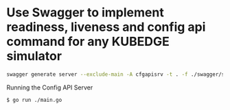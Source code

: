 # Use Swagger to implement readiness, liveness and config api command for any KUBEDGE simulator

```bash
swagger generate server --exclude-main -A cfgapisrv -t . -f ./swagger/swagger.yml
```

Running the Config API Server

```bash
$ go run ./main.go
```
